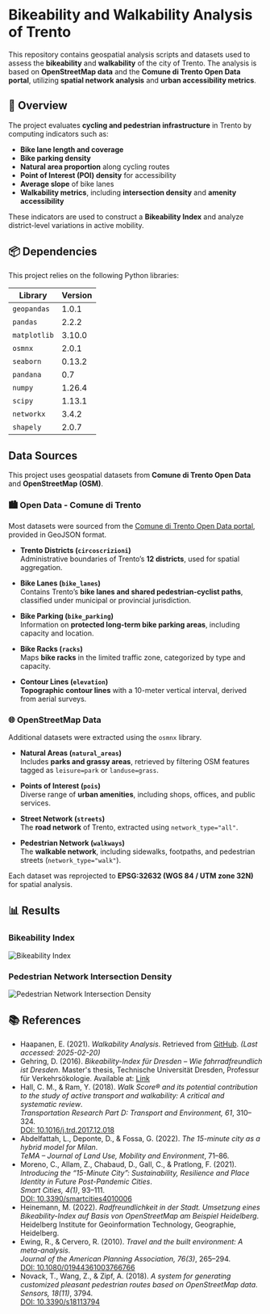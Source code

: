 # Bikeability and Walkability Analysis of Trento  

This repository contains geospatial analysis scripts and datasets used to assess the **bikeability** and **walkability** of the city of Trento. The analysis is based on **OpenStreetMap data** and the **Comune di Trento Open Data portal**, utilizing **spatial network analysis** and **urban accessibility metrics**.  

## 📌 Overview  

The project evaluates **cycling and pedestrian infrastructure** in Trento by computing indicators such as:  
- **Bike lane length and coverage**  
- **Bike parking density**  
- **Natural area proportion** along cycling routes  
- **Point of Interest (POI) density** for accessibility  
- **Average slope** of bike lanes  
- **Walkability metrics**, including **intersection density** and **amenity accessibility**  

These indicators are used to construct a **Bikeability Index** and analyze district-level variations in active mobility.  

## 📦 Dependencies  

This project relies on the following Python libraries:  

| Library     | Version |
|------------|---------|
| `geopandas`  | 1.0.1  |
| `pandas`     | 2.2.2  |
| `matplotlib` | 3.10.0 |
| `osmnx`      | 2.0.1  |
| `seaborn`    | 0.13.2 |
| `pandana`    | 0.7    |
| `numpy`      | 1.26.4 |
| `scipy`      | 1.13.1 |
| `networkx`   | 3.4.2  |
| `shapely`    | 2.0.7  |

## Data Sources
This project uses geospatial datasets from **Comune di Trento Open Data** and **OpenStreetMap (OSM)**.

### 🏙️ Open Data - Comune di Trento  
Most datasets were sourced from the [Comune di Trento Open Data portal](https://www.comune.trento.it/Aree-tematiche/Open-Data), provided in GeoJSON format.

- **Trento Districts (`circoscrizioni`)**  
  Administrative boundaries of Trento’s **12 districts**, used for spatial aggregation.  

- **Bike Lanes (`bike_lanes`)**  
  Contains Trento’s **bike lanes and shared pedestrian-cyclist paths**, classified under municipal or provincial jurisdiction.  

- **Bike Parking (`bike_parking`)**  
  Information on **protected long-term bike parking areas**, including capacity and location.  

- **Bike Racks (`racks`)**  
  Maps **bike racks** in the limited traffic zone, categorized by type and capacity.  

- **Contour Lines (`elevation`)**  
  **Topographic contour lines** with a 10-meter vertical interval, derived from aerial surveys.  

### 🌐 OpenStreetMap Data  
Additional datasets were extracted using the `osmnx` library.

- **Natural Areas (`natural_areas`)**  
  Includes **parks and grassy areas**, retrieved by filtering OSM features tagged as `leisure=park` or `landuse=grass`.  

- **Points of Interest (`pois`)**  
  Diverse range of **urban amenities**, including shops, offices, and public services.  

- **Street Network (`streets`)**  
  The **road network** of Trento, extracted using `network_type="all"`.  

- **Pedestrian Network (`walkways`)**  
  The **walkable network**, including sidewalks, footpaths, and pedestrian streets (`network_type="walk"`).  

Each dataset was reprojected to **EPSG:32632 (WGS 84 / UTM zone 32N)** for spatial analysis.  


## 📊 Results  

### Bikeability Index  
![Bikeability Index](https://github.com/Ggenoni/Geospatial_analysis_and_representation/blob/main/images/bikability.png)  

### Pedestrian Network Intersection Density  
![Pedestrian Network Intersection Density](https://github.com/Ggenoni/Geospatial_analysis_and_representation/blob/main/images/walkability.png) 


## 📚 References  

- Haapanen, E. (2021). *Walkability Analysis*. Retrieved from [GitHub](https://github.com/eemilhaa/walkability-analysis). *(Last accessed: 2025-02-20)*  
- Gehring, D. (2016). *Bikeability-Index für Dresden – Wie fahrradfreundlich ist Dresden*. Master's thesis, Technische Universität Dresden, Professur für Verkehrsökologie. Available at: [Link](http://nbn-resolving.de/urn:nbn:de:bsz:14-qucosa-201073)  
- Hall, C. M., & Ram, Y. (2018). *Walk Score® and its potential contribution to the study of active transport and walkability: A critical and systematic review*.  
  *Transportation Research Part D: Transport and Environment, 61*, 310–324.  
  [DOI: 10.1016/j.trd.2017.12.018](https://doi.org/10.1016/j.trd.2017.12.018)  
- Abdelfattah, L., Deponte, D., & Fossa, G. (2022). *The 15-minute city as a hybrid model for Milan*.  
  *TeMA – Journal of Land Use, Mobility and Environment*, 71–86.  
- Moreno, C., Allam, Z., Chabaud, D., Gall, C., & Pratlong, F. (2021).  
  *Introducing the “15-Minute City”: Sustainability, Resilience and Place Identity in Future Post-Pandemic Cities*.  
  *Smart Cities, 4(1)*, 93–111.  
  [DOI: 10.3390/smartcities4010006](https://doi.org/10.3390/smartcities4010006)  
- Heinemann, M. (2022). *Radfreundlichkeit in der Stadt. Umsetzung eines Bikeability-Index auf Basis von OpenStreetMap am Beispiel Heidelberg*.  
  Heidelberg Institute for Geoinformation Technology, Geographie, Heidelberg.  
- Ewing, R., & Cervero, R. (2010). *Travel and the built environment: A meta-analysis*.  
  *Journal of the American Planning Association, 76(3)*, 265–294.  
  [DOI: 10.1080/01944361003766766](https://doi.org/10.1080/01944361003766766)  
- Novack, T., Wang, Z., & Zipf, A. (2018). *A system for generating customized pleasant pedestrian routes based on OpenStreetMap data*.  
  *Sensors, 18(11)*, 3794.  
  [DOI: 10.3390/s18113794](https://doi.org/10.3390/s18113794)  

